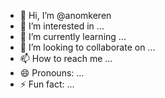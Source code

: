 - 👋 Hi, I’m @anomkeren
- 👀 I’m interested in ...
- 🌱 I’m currently learning ...
- 💞️ I’m looking to collaborate on ...
- 📫 How to reach me ...
- 😄 Pronouns: ...
- ⚡ Fun fact: ...

<!---
anomkeren/anomkeren is a ✨ special ✨ repository because its `README.md` (this file) appears on your GitHub profile.
You can click the Preview link to take a look at your changes.
--->

